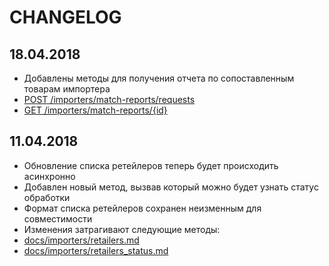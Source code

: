 
# CHANGELOG

## 18.04.2018

* Добавлены методы для получения отчета по сопоставленным товарам импортера
 * [POST /importers/match-reports/requests](docs/importers/match_report_request.md)
 * [GET /importers/match-reports/{id}](docs/importers/match_report_get.md)

## 11.04.2018

* Обновление списка ретейлеров теперь будет происходить асинхронно
 * Добавлен новый метод, вызвав который можно будет узнать статус обработки
 * Формат списка ретейлеров сохранен неизменным для совместимости
 * Изменения затрагивают следующие методы:
  * [docs/importers/retailers.md](docs/importers/retailers.md)
  * [docs/importers/retailers_status.md](docs/importers/retailers_status.md)

